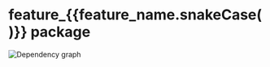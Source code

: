 # feature_{{feature_name.snakeCase()}} package

![Dependency graph](../../docs/images/graphs/dep_graph_feature_{{feature_name.snakeCase()}}.svg)